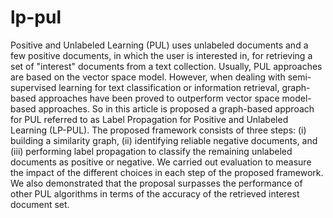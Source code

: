 # lp-pul

Positive and Unlabeled Learning (PUL) uses unlabeled documents and a few positive documents, in which the user is interested in, for retrieving a set of "interest" documents from a text collection. Usually, PUL approaches are based on the vector space model. However, when dealing with semi-supervised learning for text classification or information retrieval, graph-based approaches have been proved to outperform vector space model-based approaches. So in this article is proposed a graph-based approach for PUL referred to as Label Propagation for Positive and Unlabeled Learning (LP-PUL). The proposed framework consists of three steps: (i) building a similarity graph, (ii) identifying reliable negative documents, and (iii) performing label propagation to classify the remaining unlabeled documents as positive or negative. We carried out evaluation to measure the impact of the different choices in each step of the proposed framework. We also demonstrated that the proposal surpasses the performance of other PUL algorithms in terms of the accuracy of the retrieved interest document set.
